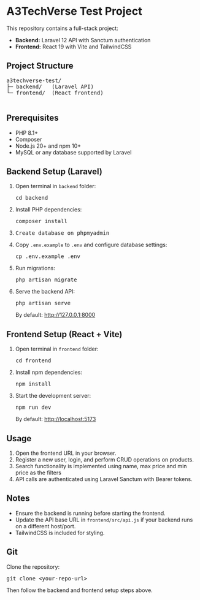 <!DOCTYPE html>
<html lang="en">
<head>
  <meta charset="UTF-8">
</head>
<body>
  <h1>A3TechVerse Test Project</h1>

  <p>This repository contains a full-stack project:</p>
  <ul>
    <li><strong>Backend:</strong> Laravel 12 API with Sanctum authentication</li>
    <li><strong>Frontend:</strong> React 19 with Vite and TailwindCSS</li>
  </ul>

  <h2>Project Structure</h2>
  <pre>
a3techverse-test/
├─ backend/   (Laravel API)
└─ frontend/  (React frontend)
  </pre>

  <h2>Prerequisites</h2>
  <ul>
    <li>PHP 8.1+</li>
    <li>Composer</li>
    <li>Node.js 20+ and npm 10+</li>
    <li>MySQL or any database supported by Laravel</li>
  </ul>

  <h2>Backend Setup (Laravel)</h2>
  <ol>
    <li>Open terminal in <code>backend</code> folder:
      <pre>cd backend</pre>
    </li>
    <li>Install PHP dependencies:
      <pre>composer install</pre>
    </li>
    <li>
      <pre>Create database on phpmyadmin</pre>
    </li>
    <li>Copy <code>.env.example</code> to <code>.env</code> and configure database settings:
      <pre>cp .env.example .env</pre>
    </li>
    <li>Run migrations:
      <pre>php artisan migrate</pre>
    </li>
    <li>Serve the backend API:
      <pre>php artisan serve</pre>
      By default: <a href="http://127.0.0.1:8000">http://127.0.0.1:8000</a>
    </li>
  </ol>

  <h2>Frontend Setup (React + Vite)</h2>
  <ol>
    <li>Open terminal in <code>frontend</code> folder:
      <pre>cd frontend</pre>
    </li>
    <li>Install npm dependencies:
      <pre>npm install</pre>
    </li>
    <li>Start the development server:
      <pre>npm run dev</pre>
      By default: <a href="http://localhost:5173">http://localhost:5173</a>
    </li>
  </ol>

  <h2>Usage</h2>
  <ol>
    <li>Open the frontend URL in your browser.</li>
    <li>Register a new user, login, and perform CRUD operations on products.</li>
    <li>Search functionality is implemented using name, max price and min price as the filters</li>
    <li>API calls are authenticated using Laravel Sanctum with Bearer tokens.</li>
  </ol>

  <h2>Notes</h2>
  <ul>
    <li>Ensure the backend is running before starting the frontend.</li>
    <li>Update the API base URL in <code>frontend/src/api.js</code> if your backend runs on a different host/port.</li>
    <li>TailwindCSS is included for styling.</li>
  </ul>

  <h2>Git</h2>
  <p>Clone the repository:</p>
  <pre>git clone &lt;your-repo-url&gt;</pre>
  <p>Then follow the backend and frontend setup steps above.</p>

</body>
</html>
